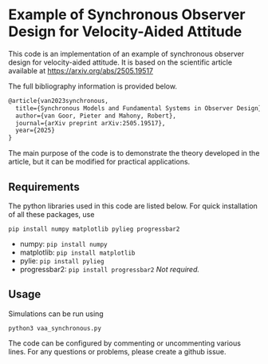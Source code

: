 # Example of Synchronous Observer Design for Velocity-Aided Attitude

This code is an implementation of an example of synchronous observer design for velocity-aided attitude.
It is based on the scientific article available at <https://arxiv.org/abs/2505.19517>

The full bibliography information is provided below.

```latex
@article{van2023synchronous,
  title={Synchronous Models and Fundamental Systems in Observer Design},
  author={van Goor, Pieter and Mahony, Robert},
  journal={arXiv preprint arXiv:2505.19517},
  year={2025}
}
```

The main purpose of the code is to demonstrate the theory developed in the article, but it can be modified for practical applications.

## Requirements

The python libraries used in this code are listed below.
For quick installation of all these packages, use 

```commandline
pip install numpy matplotlib pylieg progressbar2
```

* numpy: `pip install numpy`
* matplotlib: `pip install matplotlib`
* pylie: `pip install pylieg`
* progressbar2: `pip install progressbar2` *Not required.*

## Usage

Simulations can be run using

```commandline
python3 vaa_synchronous.py
```

The code can be configured by commenting or uncommenting various lines.
For any questions or problems, please create a github issue.